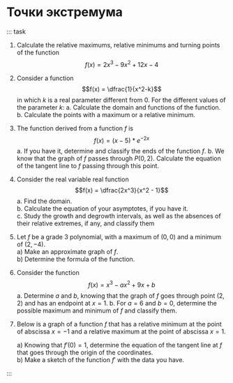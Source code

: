 # Точки экстремума

::: task

1. Calculate the relative maximums, relative minimums and turning points of the function
   $$f(x) = 2x^3 - 9x^2 + 12x - 4$$

2. Consider a function
   $$f(x) = \dfrac{1}{x^2-k}$$
   in which $k$ is a real parameter different from 0. For the different values of the parameter $k$:
   a. Calculate the domain and functions of the function.
   b. Calculate the points with a maximum or a relative minimum.

3. The function derived from a function $f$ is
   $$f(x) = (x - 5) * e^{-2x}$$
   a. If you have it, determine and classify the ends of the function $f$.
   b. We know that the graph of $f$ passes through $P(0, 2)$. Calculate the equation of the tangent line to $f$ passing through this point.

4. Consider the real variable real function
   $$f(x) = \dfrac{2x^3}{x^2 - 1}$$
   a. Find the domain.  
   b. Calculate the equation of your asymptotes, if you have it.  
   c. Study the growth and degrowth intervals, as well as the absences of their relative extremes, if any, and classify them

5. Let $f$ be a grade 3 polynomial, with a maximum of $(0, 0)$ and a minimum of $(2, -4)$.  
   a) Make an approximate graph of $f$.  
   b) Determine the formula of the function.

6. Consider the function  
   $$f(x) = x^3 - ax^2 + 9x + b$$
   a. Determine $a$ and $b$, knowing that the graph of $f$ goes through point $(2, 2)$ and has an endpoint at $x = 1$.
   b. For $a = 6$ and $b = 0$, determine the possible maximum and minimum of $f$ and classify them.

7. Below is a graph of a function $f$ that has a relative minimum at the point of abscissa $x = -1$ and a relative maximum at the point of abscissa $x = 1$.  
   <!-- ![Graph](graph.svg) -->
   a) Knowing that $f'(0) = 1$, determine the equation of the tangent line at $f$ that goes through the origin of the coordinates.  
   b) Make a sketch of the function $f'$ with the data you have.

:::
